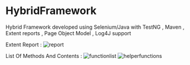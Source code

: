 # HybridFramework
Hybrid Framework developed using Selenium/Java with TestNG , Maven , Extent reports , Page Object Model , Log4J support

Extent Report :
![report](https://user-images.githubusercontent.com/33172793/34905715-be4a8c4a-f884-11e7-897b-5435b22fe91b.png)

List Of Methods And Contents :
![functionlist](https://user-images.githubusercontent.com/33172793/34607618-726c9de0-f23a-11e7-96fe-dd03d27e5a9e.png) 
![helperfunctions](https://user-images.githubusercontent.com/33172793/34607739-f5130982-f23a-11e7-9e55-2cd6d1735e87.png)
